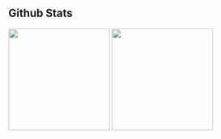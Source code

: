 

## Github Stats

<!--<img src="https://github-readme-stats.vercel.app/api?username=pb-wd027&show_icons=true&count_private=true&hide_border=true&border_color" align="left" />
<img height=200 align="center" src="https://github-readme-stats.vercel.app/api/top-langs/?username=pb-wd027&layout=compact&theme=vision-friendly" align="left" /> -->
<img height=200 align="center" src="https://github-readme-stats.vercel.app/api?username=pb-wd027&show_icons=true&count_private=true&border_color" />
<img height=200 align="center" src="https://github-readme-stats.vercel.app/api/top-langs/?username=pb-wd027&layout=compact&theme=vision-friendly" /> 




<!--
### Hi there 👋


**pb-wd027/pb-wd027** is a ✨ _special_ ✨ repository because its `README.md` (this file) appears on your GitHub profile.

Here are some ideas to get you started:

- 🔭 I’m currently working on ...
- 🌱 I’m currently learning ...
- 👯 I’m looking to collaborate on ...
- 🤔 I’m looking for help with ...
- 💬 Ask me about ...
- 📫 How to reach me: ...
- 😄 Pronouns: ...
- ⚡ Fun fact: ...
-->

